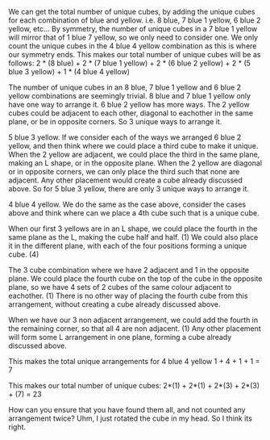We can get the total number of unique cubes, by adding the unique cubes for each combination of blue and yellow. i.e. 8 blue, 7 blue 1 yellow, 6 blue 2 yellow, etc...
By symmetry, the number of unique cubes in a 7 blue 1 yellow will mirror that of 1 blue 7 yellow, so we only need to consider one.
We only count the unique cubes in the 4 blue 4 yellow combination as this is where our symmetry ends. 
This makes our total number of unique cubes will be as follows:
2 * (8 blue) + 2 * (7 blue 1 yellow) + 2 * (6 blue 2 yellow) + 2 * (5 blue 3 yellow) + 1 * (4 blue 4 yellow)

The number of unique cubes in an 8 blue, 7 blue 1 yellow and 6 blue 2 yellow combinations are seemingly trivial.
8 blue and 7 blue 1 yellow only have one way to arrange it.
6 blue 2 yellow has more ways. The 2 yellow cubes could be adjacent to each other, diagonal to eachother in the same plane, or be in opposite corners. So 3 unique ways to arrange it. 

5 blue 3 yellow. If we consider each of the ways we arranged 6 blue 2 yellow, and then think where we could place a third cube to make it unique.
When the 2 yellow are adjacent, we could place the third in the same plane, making an L shape, or in the opposite plane.
When the 2 yellow are diagonal or in opposite corners, we can only place the third such that none are adjacent. Any other placement would create a cube already discussed above.
So for 5 blue 3 yellow, there are only 3 unique ways to arrange it. 

4 blue 4 yellow. We do the same as the case above, consider the cases above and think where can we place a 4th cube such that is a unique cube.

When our first 3 yellows are in an L shape, we could place the fourth in the same plane as the L, making the cube half and half. (1)
We could also place it in the different plane, with each of the four positions forming a unique cube. (4) 

The 3 cube combination where we have 2 adjacent and 1 in the opposite plane. We could place the fourth cube on the top of the cube in the opposite plane, so we have 4 sets of 2 cubes of the same colour adjacent to eachother. (1)
There is no other way of placing the fourth cube from this arrangement, without creating a cube already discussed above.

When we have our 3 non adjacent arrangement, we could add the fourth in the remaining corner, so that all 4 are non adjacent. (1)
Any other placement will form some L arrangement in one plane, forming a cube already discussed above.

This makes the total unique arrangements for 4 blue 4 yellow 1 + 4 + 1 + 1 = 7

This makes our total number of unique cubes: 
2*(1) + 2*(1) + 2*(3) + 2*(3) + (7) = 23

How can you ensure that you have found them all, and not counted any arrangement twice? 
Uhm, I just rotated the cube in my head. So I think its right.